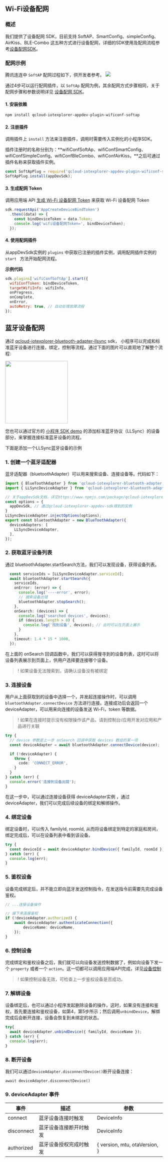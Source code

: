 ## Wi-Fi设备配网

### 概述

我们提供了设备配网 SDK，目前支持 SoftAP、SmartConfig、simpleConfig、AirKiss、BLE-Combo 这五种方式进行设备配网，详细的SDK使用及配网流程参考[设备配网SDK]()。

### 配网示例

腾讯连连中 `SoftAP` 配网过程如下，供开发者参考。
![](https://main.qcloudimg.com/raw/a9914f2a21fd0063cd2ac48ad639fe82.gif)

通过4步可以运行配网插件，以 `SoftAp` 配网为例，其余配网方式步骤相同，关于配网步骤和参数说明详见 [设备配网 SDK](https://cloud.tencent.com/document/product/1081/67489)。

#### 1. 安装依赖 

```bash
npm install qcloud-iotexplorer-appdev-plugin-wificonf-softap
```

#### 2. 注册插件 

调用插件上 `install` 方法来注册插件，调用时需要传入实例化的小程序SDK。

插件注册时的名称分别为：**wifiConfSoftAp、wifiConfSmartConfig、wifiConfSimpleConfig、wifiConfBleCombo、wifiConfAirKiss，**之后可通过插件名称来获取插件实例。

```javascript
const SoftApPlug = require('qcloud-iotexplorer-appdev-plugin-wificonf-softap');
SoftApPlug.install(appDevSdk);
```

#### 3. 生成配网 Token 

调用应用端 API [生成 Wi-Fi 设备配网 Token](https://cloud.tencent.com/document/product/1081/44044) 来获取 Wi-Fi 设备配网 Token

```javascript
sdk.requestApi('AppCreateDeviceBindToken')
  .then((data) => {
    const bindDeviceToken = data.Token;
    console.log('wifi设备配网Token=', bindDeviceToken);
  });
```

#### 4. 使用配网插件 

从appDevSdk实例的 `plugins` 中获取已注册的插件实例，调用配网插件实例的 `start ` 方法开始配网流程。

**示例代码**

``` javascript
sdk.plugins['wifiConfSoftAp'].start({
  wifiConfToken: bindDeviceToken,
  targetWifiInfo: wifiInfo,
  onProgress,
  onComplete,
  onError,
  autoRetry: true, // 自动处理故障流程
});
```



## 蓝牙设备配网

通过 [qcloud-iotexplorer-bluetooth-adapter-llsync](https://www.npmjs.com/package/qcloud-iotexplorer-bluetooth-adapter-llsync) sdk， 小程序可以完成和标准蓝牙设备进行连接，绑定，控制等流程。通过下面的图片可以直观地了解整个流程:

<img src=https://iot-public-1256872341.cos.ap-guangzhou.myqcloud.com/shuaisguo/1629101191691.gif style="width: 200px">

您也可以通过官方的 [小程序 SDK demo](https://github.com/tencentyun/qcloud-iotexplorer-appdev-miniprogram-sdk-demo) 的添加标准蓝牙协议（LLSync）的设备部分，来掌握连接标准蓝牙设备的流程。

下面是添加一个LLSync蓝牙设备的示例

### 1. 创建一个蓝牙适配器

蓝牙适配器（bluetoothAdapter）可以用来搜索设备、连接设备等。代码如下：

```ts
import { BlueToothAdapter } from 'qcloud-iotexplorer-bluetooth-adapter';
import { LLSyncDeviceAdapter } from 'qcloud-iotexplorer-bluetooth-adapter-llsync';

// 关于appDevSdk文档，详见https://www.npmjs.com/package/qcloud-iotexplorer-appdev-sdk
const options = {
  appDevSdk, // 通过qcloud-iotexplorer-appdev-sdk得到的实例
}
LLSyncDeviceAdapter.injectOptions(options);
export const bluetoothAdapter = new BlueToothAdapter({
  deviceAdapters: [
    LLSyncDeviceAdapter,
  ],
});
```

### 2. 获取蓝牙设备列表

通过 bluetoothAdapter.startSearch方法，我们可以发现设备，获得设备列表。

```ts
  const serviceIds = [LLSyncDeviceAdapter.serviceId];
  await bluetoothAdapter.startSearch({
    serviceIds,
    onError: (error) => {
      console.log('----error', error);
      // 搜索设备出错
      bluetoothAdapter.stopSearch();
    },
    onSearch: (devices) => {
      console.log('searched devices', devices);
      if (devices.length > 0) {
        console.log('找到设备', devices); // 此时可以在页面上展示
      }
    },
    timeout: 1.4 * 15 * 1000,
  });
```

在上面的 onSearch 回调函数中，我们可以获得搜寻到的设备列表，这时可以将设备列表展示到页面上，供用户选择要连接哪个设备。

> ! 如果设备无法搜索到，请确认设备没有被绑定

### 3. 连接设备

用户从上面获取到的设备中选择一个，并发起连接操作时，可以调用 `bluetoothAdapter.connectDevice` 方法进行连接。连接成功后会返回一个 deviceAdapter，可以用来向连接的设备发送 Wi-Fi，token 等数据。

> ! 如果在连接时提示没有权限操作该产品，请到控制台/应用开发对应用和产品进行关联

```ts
try {
  // device 参数是上一步 onSearch 回调中获取 devices 数组的某一项
  const deviceAdapter = await bluetoothAdapter.connectDevice(device);

  if (!deviceAdapter) {
    throw {
      code: 'CONNECT_ERROR',
    }
  }
} catch (err) {
  console.error('连接到设备出错');
}
```

在这一步中，可以通过连接设备获得 deviceAdapter实例 ，通过 deviceAdapter，我们可以完成后续设备的绑定和解绑操作。

### 4. 绑定设备

绑定设备时，可以传入 familyId, roomId, 从而将设备绑定到特定的家庭和房间，绑定完成后，可以在设备列表中看到该设备。

```ts
try {
  const deviceId = await deviceAdapter.bindDevice({ familyId, roomId });
} catch (err) {
  console.log(err);
}
```


### 5. 鉴权设备

设备完成绑定后，并不能立即向蓝牙发送控制指令，在发送指令前需要先完成设备鉴权。

```ts
// ...连接设备操作

// 接下来连接鉴权
if (!deviceAdapter.authorized) {
	await deviceAdapter.authenticateConnection({
		deviceName: deviceName,
	});
}
```

### 6. 控制设备

完成绑定和鉴权设备之后，我们就可以向设备发送控制数据了，例如向设备下发一个 `property` 或者一个 `action`。这一切都可以调用应用端API完成，详见[设备控制](https://cloud.tencent.com/document/product/1081/47686#.E6.8E.A7.E5.88.B6.E8.AE.BE.E5.A4.87)

> ! 如果控制设备无效，可检查上一步鉴权设备是否成功。

### 7. 解绑设备

设备绑定后，也可以通过小程序发起删除设备的操作，这时，如果没有连接和鉴权，首先要连接和鉴权设备，如第4，第5步所示；然后调用`unbindDevice`，解绑完成后会断开连接，设备会恢复到未绑定的状态。

```ts
try{
  await deviceAdapter.unbindDevice({ familyId, deviceName });
} catch (err) {
  console.log(err);
}
```

### 8. 断开设备

我们可以通过`deviceAdapter.disconnectDevice()`断开设备连接：

```
await deviceAdapter.disconnectDevice()
```

### 9. deviceAdapter 事件

| 事件       | 描述                   | 参数                          |
| ---------- | ---------------------- | ----------------------------- |
| connect    | 蓝牙设备连接时触发     | DeviceInfo                    |
| disconnect | 蓝牙设备连接断开时触发 | DeviceInfo                    |
| authorized | 蓝牙设备授权完成时触发 | { version, mtu, otaVersion, } |


